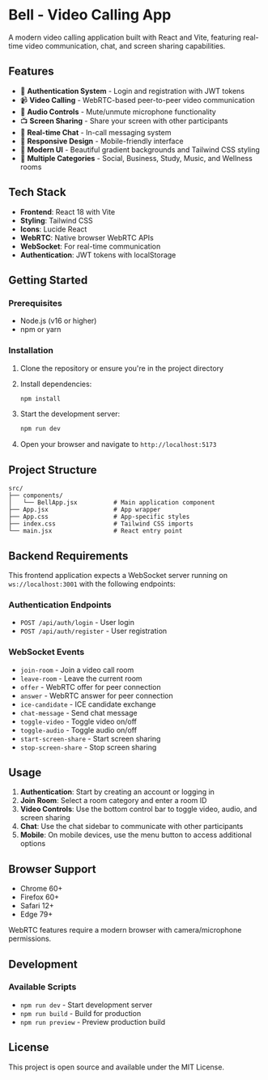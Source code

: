 # Bell - Video Calling App

A modern video calling application built with React and Vite, featuring real-time video communication, chat, and screen sharing capabilities.

## Features

- 🔐 **Authentication System** - Login and registration with JWT tokens
- 📹 **Video Calling** - WebRTC-based peer-to-peer video communication
- 🎤 **Audio Controls** - Mute/unmute microphone functionality
- 📺 **Screen Sharing** - Share your screen with other participants
- 💬 **Real-time Chat** - In-call messaging system
- 📱 **Responsive Design** - Mobile-friendly interface
- 🎨 **Modern UI** - Beautiful gradient backgrounds and Tailwind CSS styling
- 👥 **Multiple Categories** - Social, Business, Study, Music, and Wellness rooms

## Tech Stack

- **Frontend**: React 18 with Vite
- **Styling**: Tailwind CSS
- **Icons**: Lucide React
- **WebRTC**: Native browser WebRTC APIs
- **WebSocket**: For real-time communication
- **Authentication**: JWT tokens with localStorage

## Getting Started

### Prerequisites

- Node.js (v16 or higher)
- npm or yarn

### Installation

1. Clone the repository or ensure you're in the project directory
2. Install dependencies:
   ```bash
   npm install
   ```

3. Start the development server:
   ```bash
   npm run dev
   ```

4. Open your browser and navigate to `http://localhost:5173`

## Project Structure

```
src/
├── components/
│   └── BellApp.jsx          # Main application component
├── App.jsx                  # App wrapper
├── App.css                  # App-specific styles
├── index.css                # Tailwind CSS imports
└── main.jsx                 # React entry point
```

## Backend Requirements

This frontend application expects a WebSocket server running on `ws://localhost:3001` with the following endpoints:

### Authentication Endpoints
- `POST /api/auth/login` - User login
- `POST /api/auth/register` - User registration

### WebSocket Events
- `join-room` - Join a video call room
- `leave-room` - Leave the current room
- `offer` - WebRTC offer for peer connection
- `answer` - WebRTC answer for peer connection
- `ice-candidate` - ICE candidate exchange
- `chat-message` - Send chat message
- `toggle-video` - Toggle video on/off
- `toggle-audio` - Toggle audio on/off
- `start-screen-share` - Start screen sharing
- `stop-screen-share` - Stop screen sharing

## Usage

1. **Authentication**: Start by creating an account or logging in
2. **Join Room**: Select a room category and enter a room ID
3. **Video Controls**: Use the bottom control bar to toggle video, audio, and screen sharing
4. **Chat**: Use the chat sidebar to communicate with other participants
5. **Mobile**: On mobile devices, use the menu button to access additional options

## Browser Support

- Chrome 60+
- Firefox 60+
- Safari 12+
- Edge 79+

WebRTC features require a modern browser with camera/microphone permissions.

## Development

### Available Scripts

- `npm run dev` - Start development server
- `npm run build` - Build for production
- `npm run preview` - Preview production build

## License

This project is open source and available under the MIT License.
